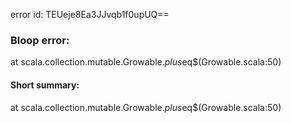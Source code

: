error id: TEUeje8Ea3JJvqb1f0upUQ==
### Bloop error:

at scala.collection.mutable.Growable.$plus$eq$(Growable.scala:50)
#### Short summary: 

at scala.collection.mutable.Growable.$plus$eq$(Growable.scala:50)